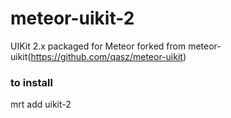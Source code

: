 meteor-uikit-2
==================
UIKit 2.x packaged for Meteor forked from meteor-uikit(https://github.com/qasz/meteor-uikit)

### to install
mrt add uikit-2
